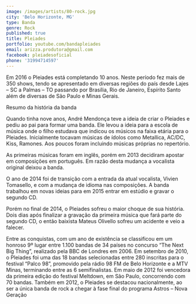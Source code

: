 ```yaml
---
image: /images/artists/80-rock.jpg
city: 'Belo Horizonte, MG'
type: Banda
genre: Rock
published: true
title: Pleiades
portfolio: youtube.com/bandapleiades
email: arizza.produtora@gmail.com
facebook: pleiadesoficial
phone: '31994714597'
---
```

Em 2016 o Pleiades está completando 10 anos. Neste período fez mais de 350 shows, tendo se apresentado em diversas regiões do país desde Lajes – SC a Palmas – TO passando por Brasília, Rio de Janeiro, Espírito Santo além de diversas de São Paulo e Minas Gerais. 

Resumo da história da banda
 
Quando tinha nove anos, André Mendonça teve a ideia de criar o Pleiades e pediu ao pai para formar uma banda. Ele levou a ideia para a escola de música onde o filho estudava que indicou os músicos na faixa etária para o Pleiades. Inicialmente tocavam músicas de ídolos como Metallica, AC/DC, Kiss, Ramones. Aos poucos foram incluindo músicas próprias no repertório.
  
As primeiras músicas foram em inglês, porém em 2013 decidiram apostar em composições em português. Em razão desta mudança a vocalista original deixou a banda.
 
O ano de 2014 foi de transição com a entrada da atual vocalista, Vivien Tomasello, e com a mudança de idioma nas composições. A banda trabalhou em novas ideias para em 2015 entrar em estúdio e gravar o segundo CD.
 
Porém no final de 2014, o Pleiades sofreu o maior choque de sua história. Dois dias após finalizar a gravação da primeira música que fará parte do segundo CD, o então baixista Mateus Olivello sofreu um acidente e veio a falecer.
   
Entre as conquistas, com um ano de existência se classificou em um honroso 9º lugar entre 1.100 bandas de 34 países no concurso “The Next Big Thing”, realizado pela BBC de Londres em 2006. Em setembro de 2010, o Pleiades foi uma das 18 bandas selecionadas entre 280 inscritas para o festival “Palco 98”, promovido pela rádio 98 FM de Belo Horizonte e a MTV Minas, terminando entre as 6 semifinalistas. Em maio de 2012 foi vencedora da primeira edição do festival Meltdown, em São Paulo, concorrendo com 70 bandas. Também em 2012, o Pleiades se destacou nacionalmente, ao ser a única banda de rock a chegar à fase final do programa Astros – Nova Geração
